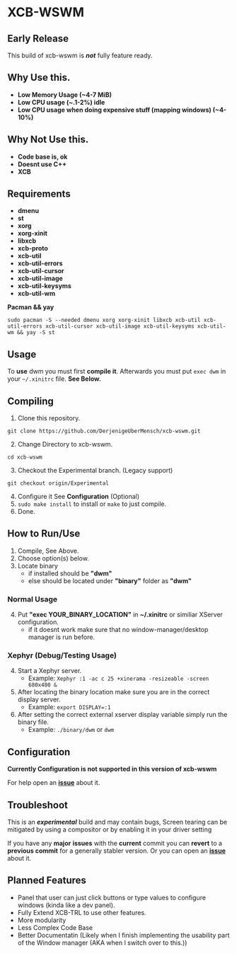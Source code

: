# XCB-WSWM

## Early Release
This build of xcb-wswm is ***not*** fully feature ready.

## Why Use this.
- **Low Memory Usage (~4-7 MiB)**
- **Low CPU usage (~.1-2%) idle**
- **Low CPU usage when doing expensive stuff (mapping windows) (~4-10%)**

## Why Not Use this.
- **Code base is, ok**
- **Doesnt use C++**
- **XCB**

## Requirements
- **dmenu**
- **st**
- **xorg**
- **xorg-xinit**
- **libxcb**
- **xcb-proto**
- **xcb-util**
- **xcb-util-errors**
- **xcb-util-cursor**
- **xcb-util-image**
- **xcb-util-keysyms**
- **xcb-util-wm**

**Pacman && yay**
```
sudo pacman -S --needed dmenu xorg xorg-xinit libxcb xcb-util xcb-util-errors xcb-util-cursor xcb-util-image xcb-util-keysyms xcb-util-wm && yay -S st
```

## Usage 
To **use** dwm you must first **compile it**.
Afterwards you must put `exec dwm` in your `~/.xinitrc` file. **See Below.**


## Compiling
1. Clone this repository.
```
git clone https://github.com/DerjenigeUberMensch/xcb-wswm.git
```
2. Change Directory to xcb-wswm.
```
cd xcb-wswm
```
3. Checkout the Experimental branch. (Legacy support)
```
git checkout origin/Experimental
```
4. Configure it See **Configuration** (Optional)
5. `sudo make install` to install or `make` to just compile.
6. Done.

## How to Run/Use
1. Compile, See Above.
2. Choose option(s) below.
3. Locate binary 
    - if installed should be **"dwm"**
    - else should be located under **"binary"** folder as **"dwm"**

### Normal Usage
4. Put **"exec YOUR_BINARY_LOCATION"** in **~/.xinitrc** or similiar XServer configuration.
    - if it doesnt work make sure that no window-manager/desktop manager is run before.

### Xephyr (Debug/Testing Usage)
4. Start a Xephyr server.
    - Example: `Xephyr :1 -ac c 25 +xinerama -resizeable -screen 680x480 &`
5. After locating the binary location make sure you are in the correct display server.
    - Example: `export DISPLAY=:1`
6. After setting the correct external xserver display variable simply run the binary file.
    - Example: `./binary/dwm` or `dwm`

## Configuration

****Currently Configuration is not supported in this version of xcb-wswm****

For help open an **[issue](https://github.com/DerjenigeUberMensch/xcb-wswm/issues)** about it.

## Troubleshoot
This is an **_experimental_** build and may contain bugs,
Screen tearing can be mitigated by using a compositor or by enabling it in your driver setting

If you have any **major** **issues** with the **current** commit you can **revert** to a **previous commit** for a generally stabler version.
Or you can open an **[issue](https://github.com/DerjenigeUberMensch/xcb-wswm/issues)** about it.

## Planned Features
- Panel that user can just click buttons or type values to configure windows (kinda like a dev panel).
- Fully Extend XCB-TRL to use other features.
- More modularity 
- Less Complex Code Base
- Better Documentatin (Likely when I finish implementing the usability part of the Window manager (AKA when I switch over to this.))
